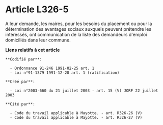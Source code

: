 # Article L326-5

A leur demande, les maires, pour les besoins du placement ou pour la détermination des avantages sociaux auxquels peuvent
prétendre les intéressés, ont communication de la liste des demandeurs d'emploi domiciliés dans leur commune.

**Liens relatifs à cet article**

	**Codifié par**:

	  - Ordonnance 91-246 1991-02-25 art. 1
	  - Loi n°91-1379 1991-12-28 art. 1 (ratification)

	**Créé par**:

	  - Loi n°2003-660 du 21 juillet 2003 - art. 15 (V) JORF 22 juillet 2003

	**Cité par**:

	  - Code du travail applicable à Mayotte. - art. R326-26 (V)
	  - Code du travail applicable à Mayotte. - art. R326-27 (V)
